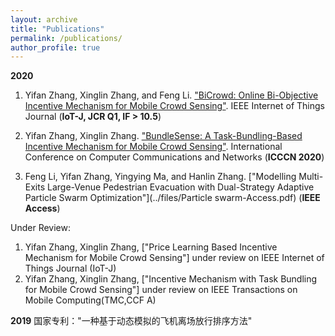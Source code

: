 ```yaml
---
layout: archive
title: "Publications"
permalink: /publications/
author_profile: true
---
```

**2020**

1. Yifan Zhang, Xinglin Zhang, and Feng Li. ["BiCrowd: Online Bi-Objective Incentive Mechanism for Mobile Crowd Sensing"](../files/BiCrowd-IOT-J.pdf). IEEE Internet of Things Journal (**IoT-J, JCR Q1, IF > 10.5**)

2. Yifan Zhang, Xinglin Zhang. ["BundleSense: A Task-Bundling-Based Incentive Mechanism for Mobile Crowd Sensing"](../files/BundleIncentive-icccn.pdf). International Conference on Computer Communications and Networks (**ICCCN 2020**)
  
3. Feng Li, Yifan Zhang, Yingying Ma, and Hanlin Zhang. ["Modelling Multi-Exits Large-Venue Pedestrian Evacuation with Dual-Strategy Adaptive Particle Swarm Optimization"](../files/Particle swarm-Access.pdf) (**IEEE Access**)

Under Review:
1. Yifan Zhang, Xinglin Zhang, ["Price Learning Based Incentive Mechanism for Mobile Crowd Sensing"] under review on IEEE Internet of Things Journal (IoT-J)
2. Yifan Zhang, Xinglin Zhang, ["Incentive Mechanism with Task Bundling for Mobile Crowd Sensing"] under review on IEEE Transactions on Mobile Computing(TMC,CCF A)

**2019**
 国家专利："一种基于动态模拟的飞机离场放行排序方法"
